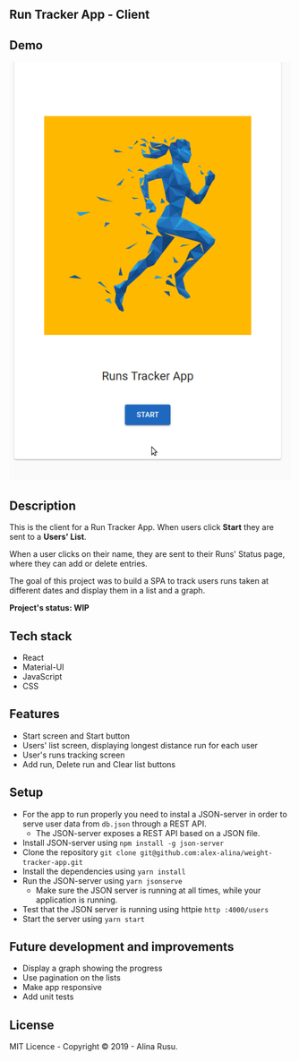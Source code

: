 
## Run Tracker App - Client

## Demo
![Demo - WIP](Demo.gif)

## Description

This is the client for a Run Tracker App. When users click **Start** they are sent to a **Users' List**.

When a user clicks on their name, they are sent to their Runs' Status page, where they can add or delete entries.

The goal of this project was to build a SPA to track users runs taken at different dates and display them in a list and a graph.

**Project's status: WIP**

## Tech stack

* React
* Material-UI
* JavaScript
* CSS

## Features

* Start screen and Start button
* Users' list screen, displaying longest distance run for each user
* User's runs tracking screen
* Add run, Delete run and Clear list buttons

## Setup

* For the app to run properly you need to instal a JSON-server in order to serve user data from `db.json` through a REST API.
  * The JSON-server exposes a REST API based on a JSON file.
* Install JSON-server using `npm install -g json-server`
* Clone the repository `git clone git@github.com:alex-alina/weight-tracker-app.git`
* Install the dependencies using `yarn install`
* Run the JSON-server using `yarn jsonserve`
  * Make sure the JSON server is running at all times, while your application is running.
* Test that the JSON server is running using httpie `http :4000/users`
* Start the server using `yarn start`

## Future development and improvements

* Display a graph showing the progress
* Use pagination on the lists
* Make app responsive 
* Add unit tests

## License

MIT Licence - Copyright &copy; 2019 - Alina Rusu.
